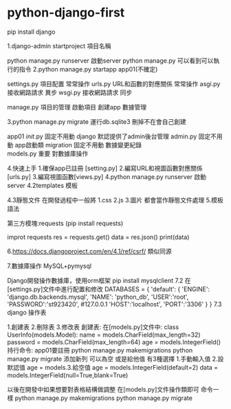 # python-django-first

pip install django

1.django-admin startproject 項目名稱

python manage.py runserver 啟動server
python manage.py 可以看到可以執行的指令
2.python manage.py startapp app01(不確定)

settings.py 項目配置        常常操作
urls.py URL和函數的對應關係  常常操作
asgi.py 接收網路請求 異步
wsgi.py 接收網路請求 同步

manage.py 項目的管理 啟動項目 創建app 數據管理

3.python manage.py migrate 運行db.sqlite3 刪掉不在會自己創建


app01
      _init_.py   固定不用動 django 默認提供了admin後台管理
	admin.py	固定不用動 app啟動類
	migration	固定不用動 數據變更紀錄	
	models.py	重要 	    對數據庫操作	

4.快速上手
	1.確保app已註冊 [setting.py]
	2.編寫URL和視圖函數對應關係[urls.py]
	3.編寫視圖函數[views.py]
	4.python manage.py runserver 啟動server
4.2templates 模板

4.3靜態文件
在開發過程中一般將
	1.css
	2.js
	3.圖片
都會當作靜態文件處理
5.模板語法

第三方模塊:requests (pip install requests)

improt requests
res = requests.get()
data = res.json()
print(data)

6.https://docs.djangoproject.com/en/4.1/ref/csrf/
類似同源

7.數據庫操作
MySQL+pymysql

Django開發操作數據庫，使用orm框架
pip install mysqlclient
7.2 在[settings.py]文件中進行配置和修改
DATABASES = {
    'default': {
         'ENGINE': 'django.db.backends.mysql',
         'NAME': 'python_db',
         'USER':'root',
         'PASSWORD':'st923420',
         #127.0.0.1 
         'HOST':'localhost',
         'PORT':'3306'
     }
}
7.3
django 操作表

1.創建表
2.刪除表
3.修改表
創建表:
在[models.py]文件中:
class UserInfo(models.Model):
    name = models.CharField(max_length=32)
    password = models.CharField(max_length=64)
    age = models.IntegerField()
持行命令: app01要註冊
python manage.py makemigrations
python manage.py migrate
添加新列 可以為空 或是給他值 有3種選擇 1.手動輸入值 2.設默認值 age = models.3.給空值
age = models.IntegerField(default=2)
data = models.IntegerField(null=True,blank=True)

以後在開發中如果想要對表格結構做調整
在[models.py]文件操作類即可
命令一樣
python manage.py makemigrations
python manage.py migrate
